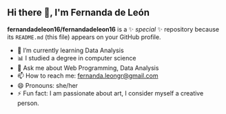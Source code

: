## Hi there 👋, I'm Fernanda de León

**fernandadeleon16/fernandadeleon16** is a ✨ _special_ ✨ repository because its `README.md` (this file) appears on your GitHub profile.

- 🌱 I’m currently learning Data Analysis
- 📊 I studied a degree in computer science
- 💬 Ask me about Web Programming, Data Analysis
- 📫 How to reach me: fernanda.leongr@gmail.com
- 😄 Pronouns: she/her
- ⚡ Fun fact: I am passionate about art, I consider myself a creative person.
